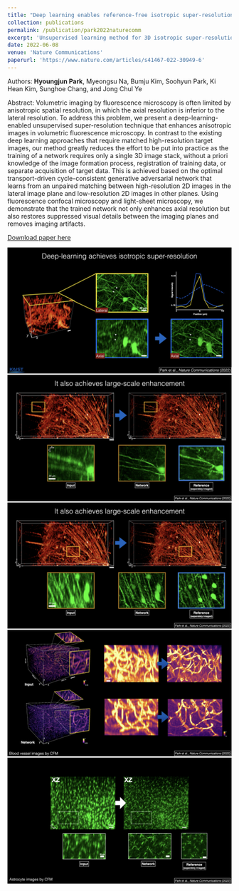 ```yaml
---
title: "Deep learning enables reference-free isotropic super-resolution for volumetric fluorescence microscopy"
collection: publications
permalink: /publication/park2022naturecomm
excerpt: 'Unsupervised learning method for 3D isotropic super-resolution without any external reference for training.'
date: 2022-06-08
venue: 'Nature Communications'
paperurl: 'https://www.nature.com/articles/s41467-022-30949-6'
---
```

Authors: **Hyoungjun Park**, Myeongsu Na, Bumju Kim, Soohyun Park, Ki Hean Kim, Sunghoe Chang, and Jong Chul Ye

Abstract: Volumetric imaging by fluorescence microscopy is often limited by anisotropic spatial resolution, in which the axial 
resolution is inferior to the lateral resolution. To address this problem, we present a deep-learning-enabled unsupervised 
super-resolution technique that enhances anisotropic images in volumetric fluorescence microscopy. In contrast to the 
existing deep learning approaches that require matched high-resolution target images, our method greatly reduces the 
effort to be put into practice as the training of a network requires only a single 3D image stack, without a priori 
knowledge of the image formation process, registration of training data, or separate acquisition of target data. This 
is achieved based on the optimal transport-driven cycle-consistent generative adversarial network that learns from an 
unpaired matching between high-resolution 2D images in the lateral image plane and low-resolution 2D images in other 
planes. Using fluorescence confocal microscopy and light-sheet microscopy, we demonstrate that the trained network 
not only enhances axial resolution but also restores suppressed visual details between the imaging planes and removes 
imaging artifacts.

[Download paper here](https://www.nature.com/articles/s41467-022-30949-6)

![img1](../images/nature_comm_1.jpeg)
![img2](../images/nature_comm_2.jpeg)
![img3](../images/nature_comm_3.jpeg)
![img4](../images/nature_comm_4.jpeg)
![img5](../images/nature_comm_5.jpeg)


